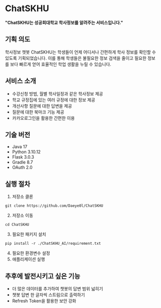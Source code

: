 # ChatSKHU

<b>"ChatSKHU는 성공회대학교 학사정보를 알려주는 서비스입니다."</b>

## 기획 의도

학사정보 챗봇 ChatSKHU는 학생들이 언제 어디서나 간편하게 학사 정보를 확인할 수 있도록 기획되었습니다. 이를 통해 학생들은 불필요한 정보 검색을 줄이고 필요한 정보를 보다 빠르게 얻어 효율적인 학업 생활을 누릴 수 있습니다.

## 서비스 소개

* 수강신청 방법, 월별 학사일정과 같은 학사정보 제공
* 학교 규정집에 있는 여러 규정에 대한 정보 제공
* 개선사항 질문에 대한 답변을 제공
* 질문에 대한 북마크 기능 제공
* 카카오로그인을 활용한 간편한 이용

## 기술 버전

* Java 17
* Python 3.10.12
* Flask 3.0.3
* Gradle 8.7
* OAuth 2.0

## 실행 절차

1. 저장소 클론
```
git clone https://github.com/Daeye0l/ChatSKHU
```
2. 저장소 이동
```
cd ChatSKHU
```
3. 필요한 패키지 설치
```
pip install -r ./ChatSKHU_AI/requirement.txt
```
4. 필요한 환경변수 설정
5. 애플리케이션 실행

## 추후에 발전시키고 싶은 기능

* 더 많은 데이터를 추가하여 챗봇의 답변 범위 넓히기
* 챗봇 답변 한 글자씩 스트림으로 출력하기
* Refresh Token을 활용한 보안 강화